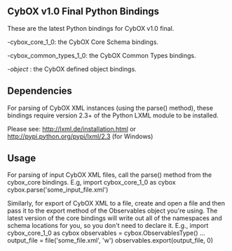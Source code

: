 CybOX v1.0 Final Python Bindings
--------------------------------
These are the latest Python bindings for CybOX v1.0 final.

-cybox_core_1_0: the CybOX Core Schema bindings.

-cybox_common_types_1_0: the CybOX Common Types bindings. 

-*_object_* : the CybOX defined object bindings. 

Dependencies
------------
For parsing of CybOX XML instances (using the parse() method),
these bindings require version 2.3+ of the Python LXML module to be installed. 

Please see:
http://lxml.de/installation.html
or
http://pypi.python.org/pypi/lxml/2.3 (for Windows)

Usage
-----
For parsing of input CybOX XML files, call the parse() method from the cybox_core bindings. E.g,
import cybox_core_1_0 as cybox
cybox.parse('some_input_file.xml')

Similarly, for export of CybOX XML to a file, create and open a file and then pass it to the export method of the Observables object you're using.  The latest version of the core bindings will write out all of the namespaces and schema locations for you, so you don't need to declare it.
E.g.,
import cybox_core_1_0 as cybox
observables = cybox.ObservablesType()
...
output_file = file('some_file.xml', 'w')
observables.export(output_file, 0)


